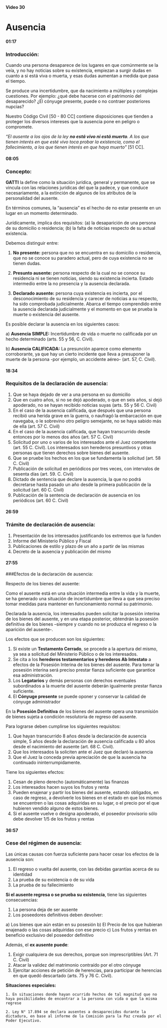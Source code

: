 **Video 30**

# Ausencia

#### 01:17
### Introducción:

Cuando una persona desaparece de los lugares en que comúnmente se la veía, y no hay noticias sobre su existencia, empiezan a surgir dudas en cuanto a si está viva o muerta, y esas dudas aumentan a medida que pasa el tiempo.

Se produce una incertidumbre, que da nacimiento a múltiples y complejas cuestiones. Por ejemplo: ¿qué debe hacerse con el patrimonio del desaparecido? ¿El cónyuge presente, puede o no contraer posteriores nupcias?

Nuestro Código Civil [50 - 80 CC] contiene disposiciones que tienden a proteger los diversos intereses que la ausencia pone en peligro o compromete.

*“El ausente a los ojos de la ley **no está vivo ni está muerto**. A los que tienen interés en que esté vivo toca probar la existencia, como el fallecimiento, a los que tienen interés en que haya muerto”*
[51 CC].

#### 08:05
### Concepto:

**GATTI** la define como la situación jurídica, general y permanente, que se vincula con las relaciones jurídicas del que la padece, y que conduce necesariamente, a la extinción de algunos de los atributos de la personalidad del ausente.

En términos comunes, la “ausencia” es el hecho de no estar presente en un lugar en un momento determinado. 

Jurídicamente, implica dos requisitos:
(a) la desaparición de una persona de su domicilio o residencia;
(b) la falta de noticias respecto de su actual existencia.

Debemos distinguir entre:

1. **No presente:** persona que no se encuentra en su domicilio o residencia, que no se conoce su paradero actual, pero de cuya existencia no se tienen dudas.

2. **Presunto ausente:** persona respecto de la cual no se conoce su residencia ni se tienen noticias, siendo su existencia incierta. Estado intermedio entre la no presencia y la ausencia declarada. 

3. **Declarado ausente:** persona cuya existencia es incierta, por el desconocimiento de su residencia y carecer de noticias a su respecto, ha sido comprobada judicialmente. Abarca el tiempo comprendido entre la ausencia declarada judicialmente y el momento en que se prueba la muerte o existencia del ausente.

Es posible declarar la ausencia en los siguientes casos:

a) **Ausencia SIMPLE:** Incertidumbre de vida o muerte no calificada por un hecho determinado (arts. 55 y 56, C. Civil).

b) **Ausencia CALIFICADA:** La presunción aparece como elemento corroborante, ya que hay un cierto incidente que lleva a presuponer la muerte de la persona -por ejemplo, un accidente aéreo- (art. 57, C. Civil).

#### 18:34
### Requisitos de la declaración de ausencia:

1. Que se haya dejado de ver a una persona en su domicilio
2. Que en cuatro años, si no se dejó apoderado, o que en seis años, si dejó apoderado, no se hayan recibido noticias suyas (arts. 55 y 56 C. Civil)
3. En el caso de la ausencia calificada, que después que una persona recibió una herida grave en la guerra, o naufragó la embarcación en que navegaba, o le sobrevino otro peligro semejante, no se haya sabido más de ella (art. 57 C. Civil)
4. En el caso de la ausencia calificada, que hayan transcurrido desde entonces por lo menos dos años (art. 57 C. Civil)
5. Solicitud por uno o varios de los interesados ante el Juez competente (art. 55 C. Civil). Los interesados son herederos presuntivos y otras personas que tienen derechos sobre bienes del ausente.
6. Que se pruebe los hechos en los que se fundamenta la solicitud (art. 58 C. Civil)
7. Publicación de solicitud en periódicos por tres veces, con intervalos de sesenta días (art. 59. C. Civil)
8. Dictado de sentencia que declare la ausencia, la que no podrá decretarse hasta pasado un año desde la primera publicación de la solicitud (art. 60 C. Civil)
9. Publicación de la sentencia de declaración de ausencia en los periódicos (art. 60 C. Civil)

#### 26:59
### Trámite de declaración de ausencia:

1. Presentación de los interesados justificando los extremos que la funden
2. Informe del Ministerio Público y Fiscal
3. Publicaciones de estilo y plazo de un año a partir de las mismas
4. Decreto de la ausencia y publicación del mismo

#### 27:55
###Efectos de la declaración de ausencia:

Respecto de los bienes del ausente:

Como el ausente está en una situación intermedia entre la vida y la muerte, se ha generado una situación de incertidumbre que lleva a que sea preciso tomar medidas para mantener en funcionamiento normal su patrimonio.

Declarada la ausencia, los interesados pueden solicitar la posesión interina de los bienes del ausente, y en una etapa posterior, obtendrán la posesión definitiva de los bienes –siempre y cuando no se produzca el regreso o la aparición del ausente-.

Los efectos que se producen son los siguientes:

1. Si existe un **Testamento Cerrado**, se procede a la apertura del mismo, ya sea a solicitud del Ministerio Público o de los interesados.
2. Se cita a los **herederos testamentarios y herederos Ab Intestato** a efectos de la Posesión Interina de los bienes del ausente. Para tomar la posesión interina será preciso prestar fianza suficiente que garantice esa administración.
3. Los **Legatarios** y demás personas con derechos eventuales subordinados a la muerte del ausente deberán igualmente prestar fianza suficiente.
4. El **Cónyuge presente** se puede oponer y conservar la calidad de cónyuge administrador

En la **Posesión Definitiva** de los bienes del ausente opera una transmisión de bienes sujeta a condición resolutoria de regreso del ausente.

Para lograrse deben cumplirse los siguientes requisitos:

1. Que hayan transcurrido 8 años desde la declaración de ausencia simple, 5 años desde la declaración de ausencia calificada u 80 años desde el nacimiento del ausente (art. 68 C. Civil).
2. Que los interesados la soliciten ante el Juez que declaró la ausencia
3. Que el Juez la conceda previa apreciación de que la ausencia ha continuado ininterrumpidamente.

Tiene los siguientes efectos:

1. Cesan de pleno derecho (automáticamente) las finanzas
2. Los interesados hacen suyos los frutos y renta
3. Pueden enajenar y partir los bienes del ausente, estando obligados, en caso de regreso, a devolverle los bienes en el estado en que los mismos se encuentren o las cosas adquiridas en su lugar, o el precio por el que hubieren vendido alguno de estos bienes.
4. Si el ausente vuelve o designa apoderado, el poseedor provisorio sólo debe devolver 1/5 de los frutos y rentas

#### 36:57
### Cese del régimen de ausencia: 

Las únicas causas con fuerza suficiente para hacer cesar los efectos de la ausencia son:

1. El regreso o vuelta del ausente, con las debidas garantías acerca de su identidad
2. La prueba de su existencia o de su vida
3. La prueba de su fallecimiento

**Si el ausente regresa o se prueba su existencia**, tiene las siguientes consecuencias:

1. La persona deja de ser ausente
2. Los poseedores definitivos deben devolver:

a) Los bienes que aún están en su posesión
b) El Precio de los que hubieran enajenado o las cosas adquiridas con ese precio
c) Los frutos y rentas en beneficio exclusivo del poseedor definitivo

Además, el **ex ausente puede**:
1. Exigir cualquiera de sus derechos, porque son imprescriptibles (Art. 71 C. Civil)
2. Atacar la validez del matrimonio contraído por el otro cónyuge
3. Ejercitar acciones de petición de herencias, para participar de herencias en que quedó descartado (arts. 75 y 76 C. Civil).

**Situaciones especiales:**

    1. En situaciones donde hayan ocurrido hechos de tal magnitud que no haya posibilidades de encontrar a la persona con vida o que la misma regrese

    2. Ley N° 17.894 se declara ausentes a desaparecidos durante la dictadura, en base al informe de la Comisión para la Paz creada por el Poder Ejecutivo.
 